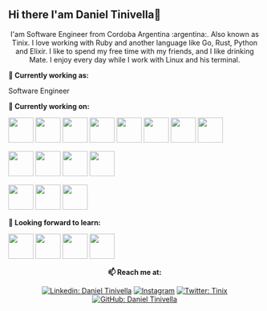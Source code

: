 ## Hi there I'am Daniel Tinivella👋

<p align="center">
I'am Software Engineer from Cordoba Argentina :argentina:. Also known as Tinix.
I love working with Ruby and another language  like Go, Rust, Python and Elixir. I like to spend my free time with my friends, and I like drinking Mate. I enjoy every day while I work with Linux and his terminal.

</p>


**💼 Currently working as:**

Software Engineer 

**🌱 Currently working on:**

<code><a href="https://ruby-land.org/" target="_blank"><img height="50" src="https://www.vectorlogo.zone/logos/ruby-lang/ruby-lang-horizontal.svg"></a></code>
<code><a href="https://go.dev/" target="_blank"><img height="50" src="https://www.vectorlogo.zone/logos/golang/golang-icon.svg"></a></code>
<code><a href="https://rust-land.org/" target="_blank"><img height="50" src="https://www.vectorlogo.zone/logos/rust-lang/rust-lang-ar21.svg"></a></code>
<code><a href="https://elixir-land.org/" target="_blank"><img height="50" src="https://www.vectorlogo.zone/logos/elixir-lang/elixir-lang-ar21.svg"></a></code>
<code><a href="https://www.python.org/" target="_blank"><img height="50" src="https://www.vectorlogo.zone/logos/python/python-ar21.svg"></a></code>
<code><a href="https://www.mongodb.com/" target="_blank"><img height="50" src="https://www.vectorlogo.zone/logos/mongodb/mongodb-ar21.svg"></a></code>
<code><a href="https://postgresql.org/" target="_blank"><img height="50" src="https://www.vectorlogo.zone/logos/postgresql/postgresql-horizontal.svg"></a></code>
<code><a href="https://rubyonrails.org/" target="_blank"><img height="50" src="https://camo.githubusercontent.com/937a497ef2c526442f18fde7a68bb9b62666170153ab50e29ab7b73d49d3b835/68747470733a2f2f63646e2e6a7364656c6976722e6e65742f67682f64657669636f6e732f64657669636f6e2f69636f6e732f7261696c732f7261696c732d706c61696e2d776f72646d61726b2e737667"></a></code>


<code><a href="https://graphql.org/" target="_blank"><img height="50" src="https://www.vectorlogo.zone/logos/graphql/graphql-ar21.svg"></a></code>
<code><a href="https://www.mysql.com/" target="_blank"><img height="50" src="https://www.vectorlogo.zone/logos/mysql/mysql-horizontal.svg"></a></code>
<code><a href="https://redis.io/" target="_blank"><img height="50" src="https://www.vectorlogo.zone/logos/redis/redis-ar21.svg"></a></code>
<code><a href="https://postgresql.org/" target="_blank"><img height="50" src="https://www.vectorlogo.zone/logos/postgresql/postgresql-horizontal.svg"></a></code>

<code><a href="https://www.docker.com/" target="_blank"><img height="50" src="https://www.vectorlogo.zone/logos/docker/docker-ar21.svg"></a></code>
<code><a href="https://kubernetes.io/" target="_blank"><img height="50" src="https://www.vectorlogo.zone/logos/kubernetes/kubernetes-ar21.svg"></a></code>
<code><a href="https://git-scm.com//" target="_blank"><img height="50" src="https://www.vectorlogo.zone/logos/git-scm/git-scm-ar21.svg"></a></code>

**🌱 Looking forward to learn:**

<code><a href="https://www.javascript.com/" target="_blank"><img height="50" src="https://www.vectorlogo.zone/logos/javascript/javascript-ar21.svg"></a></code>
<code><a href="https://reactjs.org/" target="_blank"><img height="50" src="https://www.vectorlogo.zone/logos/reactjs/reactjs-ar21.svg"></a></code>
<code><a href="https://nextjs.org/" target="_blank"><img height="50" src="https://upload.vectorlogo.zone/logos/nextjs/images/2d3864ef-00e0-4026-ab1d-30e4a98e2899.svg"></a></code>
<code><a href="https://cloud.google.com/" target="_blank"><img height="50" src="https://www.vectorlogo.zone/logos/google_cloud/google_cloud-ar21.svg"></a></code>

<div align="center">

**📫 Reach me at:**<br>

[![Linkedin: Daniel Tinivella](https://img.shields.io/badge/-tinivella-blue?style=flat-square&logo=Linkedin&logoColor=white&link=https://www.linkedin.com/in/tinivella/)](https://www.linkedin.com/in/tinivella/)
<a href="https://instagram.com/george.daniel.tinix" target="_blank"><img src="https://img.shields.io/badge/george.daniel.tinix-%23E4405F.svg?&style=flat-square&logo=instagram&logoColor=white" alt="Instagram"></a>
[![Twitter: Tinix](https://img.shields.io/twitter/follow/@tinix?style=social)](https://twitter.com/tinix)
[![GitHub: Daniel Tinivella](https://img.shields.io/github/followers/Tinix?label=Tinx&style=social)](https://github.com/tinix)


